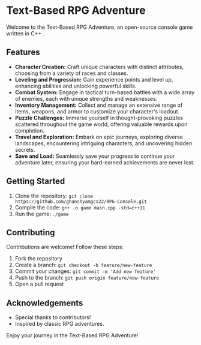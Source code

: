# Text-Based RPG Adventure

Welcome to the Text-Based RPG Adventure, an open-source console game written in C++ .

## Features

- **Character Creation:** Craft unique characters with distinct attributes, choosing from a variety of races and classes.
- **Leveling and Progression:** Gain experience points and level up, enhancing abilities and unlocking powerful skills.
- **Combat System:** Engage in tactical turn-based battles with a wide array of enemies, each with unique strengths and weaknesses.
- **Inventory Management:** Collect and manage an extensive range of items, weapons, and armor to customize your character's loadout.
- **Puzzle Challenges:** Immerse yourself in thought-provoking puzzles scattered throughout the game world, offering valuable rewards upon completion.
- **Travel and Exploration:** Embark on epic journeys, exploring diverse landscapes, encountering intriguing characters, and uncovering hidden secrets.
- **Save and Load:** Seamlessly save your progress to continue your adventure later, ensuring your hard-earned achievements are never lost.

## Getting Started

1. Clone the repository: `git clone https://github.com/ghanshyamgcs22/RPG-Console.git`
2. Compile the code: `g++ -o game main.cpp -std=c++11`
3. Run the game: `./game`

## Contributing

Contributions are welcome! Follow these steps:
1. Fork the repository
2. Create a branch: `git checkout -b feature/new-feature`
3. Commit your changes: `git commit -m 'Add new feature'`
4. Push to the branch: `git push origin feature/new-feature`
5. Open a pull request



## Acknowledgements

- Special thanks to contributors!
- Inspired by classic RPG adventures.

Enjoy your journey in the Text-Based RPG Adventure!
